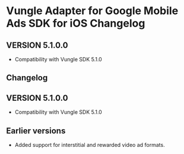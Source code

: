 # Vungle Adapter for Google Mobile Ads SDK for iOS Changelog

## VERSION 5.1.0.0
- Compatibility with Vungle SDK 5.1.0


## Changelog
## VERSION 5.1.0.0
- Compatibility with Vungle SDK 5.1.0


## Earlier versions
- Added support for interstitial and rewarded video ad formats.
